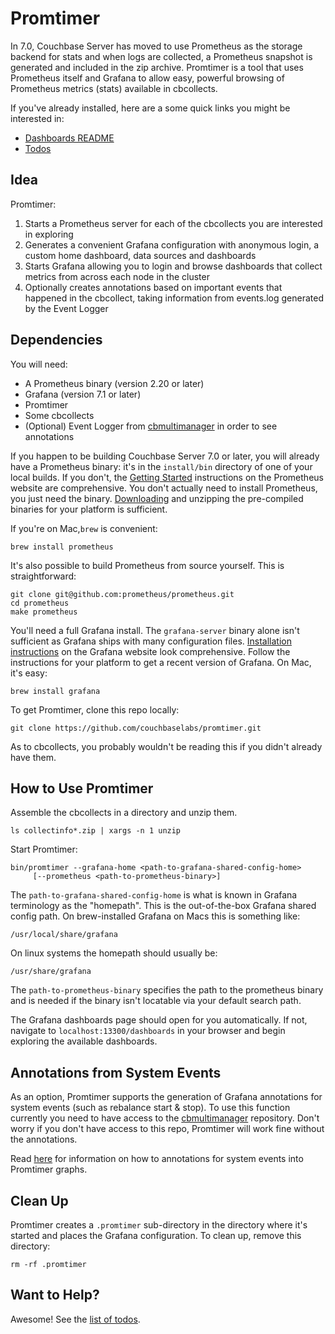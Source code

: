 # Promtimer

In 7.0, Couchbase Server has moved to use Prometheus as the storage backend
for stats and when logs are collected, a Prometheus snapshot is generated
and included in the zip archive. Promtimer is a tool that uses Prometheus
itself and Grafana to allow easy, powerful browsing of Prometheus metrics
(stats) available in cbcollects.

If you've already installed, here are a some quick links you might be
interested in:
* [Dashboards README](dashboards/README.md)
* [Todos](TODO.md)

## Idea
Promtimer:

1. Starts a Prometheus server for each of the cbcollects you are interested
   in exploring
1. Generates a convenient Grafana configuration with
   anonymous login, a custom home dashboard, data sources and dashboards
1. Starts Grafana allowing you to login and browse dashboards that collect
   metrics from across each node in the cluster
1. Optionally creates annotations based on important events that happened in
   the cbcollect, taking information from events.log generated by the Event Logger

## Dependencies

You will need:

* A Prometheus binary (version 2.20 or later)
* Grafana (version 7.1 or later)
* Promtimer
* Some cbcollects
* (Optional) Event Logger from [cbmultimanager](https://github.com/couchbaselabs/cbmultimanager)
  in order to see annotations

If you happen to be building Couchbase Server 7.0 or later, you will already 
have a Prometheus binary: it's in the `install/bin` directory of one of your 
local builds. If you don't, the [Getting Started](https://prometheus.io/docs/introduction/first_steps/) 
instructions on the Prometheus website are comprehensive. You don't actually
need to install Prometheus, you just need the binary. [Downloading](https://prometheus.io/download/)
and unzipping the pre-compiled binaries for your platform is sufficient.

If you're on Mac,`brew` is convenient:

    brew install prometheus

It's also possible to build Prometheus from source yourself. This is 
straightforward:

```
git clone git@github.com:prometheus/prometheus.git
cd prometheus
make prometheus
```

You'll need a full Grafana install. The `grafana-server` binary alone isn't 
sufficient as Grafana ships with many configuration files. 
[Installation instructions](https://grafana.com/docs/grafana/latest/installation/) 
on the Grafana website look comprehensive. Follow the instructions for your
platform to get a recent version of Grafana. On Mac, it's easy:

    brew install grafana

To get Promtimer, clone this repo locally:

    git clone https://github.com/couchbaselabs/promtimer.git

As to cbcollects, you probably wouldn't be reading this if you didn't already
have them. 

## How to Use Promtimer

Assemble the cbcollects in a directory and unzip them. 

```
ls collectinfo*.zip | xargs -n 1 unzip
```

Start Promtimer:

```
bin/promtimer --grafana-home <path-to-grafana-shared-config-home>
     [--prometheus <path-to-prometheus-binary>]
```

The `path-to-grafana-shared-config-home` is what is known in Grafana terminology as the
"homepath". This is the out-of-the-box Grafana shared config path. On brew-installed
Grafana on Macs this is something like:

    /usr/local/share/grafana

On linux systems the homepath should usually be:

    /usr/share/grafana

The `path-to-prometheus-binary` specifies the path to the prometheus binary
and is needed if the binary isn't locatable via your default search path.

The Grafana dashboards page should open for you automatically. If not, navigate
to `localhost:13300/dashboards` in your browser and begin exploring the
available dashboards.

## Annotations from System Events

As an option, Promtimer supports the generation of Grafana annotations for system events
(such as rebalance start & stop). To use this function currently you need to have access
to the [cbmultimanager](https://github.com/couchbaselabs/cbmultimanager) repository.
Don't worry if you don't have access to this repo, Promtimer will work fine without the
annotations.

Read [here](EVENTS.md) for information on how to annotations for system events into
Promtimer graphs.

## Clean Up

Promtimer creates a `.promtimer` sub-directory in the directory where it's
started and places the Grafana configuration. To clean up, remove this
directory:

```
rm -rf .promtimer
```

## Want to Help?

Awesome! See the [list of todos](TODO.md).
